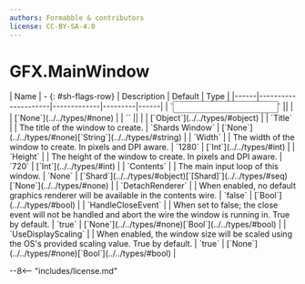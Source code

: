 ```yaml
---
authors: Formabble & contributors
license: CC-BY-SA-4.0
---
```



# GFX.MainWindow

<div class="sh-parameters" markdown="1">
| Name | - {: #sh-flags-row} | Description | Default | Type |
|------|---------------------|-------------|---------|------|
| `<input>` || | | [`None`](../../types/#none) |
| `<output>` || | | [`Object`](../../types/#object) |
| `Title` |  | The title of the window to create. | `Shards Window` | [`None`](../../types/#none)[`String`](../../types/#string) |
| `Width` |  | The width of the window to create. In pixels and DPI aware. | `1280` | [`Int`](../../types/#int) |
| `Height` |  | The height of the window to create. In pixels and DPI aware. | `720` | [`Int`](../../types/#int) |
| `Contents` |  | The main input loop of this window. | `None` | [`Shard`](../../types/#object)[`[Shard]`](../../types/#seq)[`None`](../../types/#none) |
| `DetachRenderer` |  | When enabled, no default graphics renderer will be available in the contents wire. | `false` | [`Bool`](../../types/#bool) |
| `HandleCloseEvent` |  | When set to false; the close event will not be handled and abort the wire the window is running in. True by default. | `true` | [`None`](../../types/#none)[`Bool`](../../types/#bool) |
| `UseDisplayScaling` |  | When enabled, the window size will be scaled using the OS's provided scaling value. True by default. | `true` | [`None`](../../types/#none)[`Bool`](../../types/#bool) |

</div>



--8<-- "includes/license.md"

